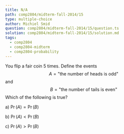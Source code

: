 ```yaml
---
title: N/A
path: comp2804/midterm-fall-2014/15
type: multiple-choice
author: Michiel Smid
question: comp2804/midterm-fall-2014/15/question.ts
solution: comp2804/midterm-fall-2014/15/solution.md
tags:
  - comp2804
  - comp2804-midterm
  - comp2804-probability
---
```


You flip a fair coin 5 times. Define the events
		$$ A = \text{"the number of heads is odd"} $$
and
		$$ B = \text{"the number of tails is even"} $$
Which of the following is true?

a) $\Pr(A) = \Pr(B)$

b) $\Pr(A) < \Pr(B)$

c) $\Pr(A) > \Pr(B)$